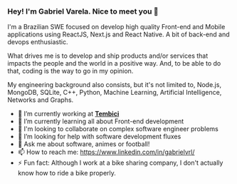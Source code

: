 ### Hey! I'm Gabriel Varela. Nice to meet you 🤝


I'm a Brazilian SWE focused on develop high quality Front-end and Mobile applications using ReactJS, Next.js and React Native. A bit of back-end and devops enthusiastic.

What drives me is to develop and ship products and/or services that impacts the people and the world in a positive way. And, to be able to do that, coding is the way to go in my opinion.

My engineering background also consists, but it's not limited to, Node.js, MongoDB, SQLite, C++, Python, Machine Learning, Artificial Intelligence, Networks and Graphs.

- 🔭 I’m currently working at **[Tembici](https://www.tembici.com.br/)**
- 🌱 I’m currently learning all about Front-end development
- 👯 I'm looking to collaborate on complex software engineer problems
- 🤔 I’m looking for help with software development fluxes
- 💬 Ask me about software, animes or football!
- 📫 How to reach me: https://www.linkedin.com/in/gabrielvrl/
- ⚡ Fun fact: Although I work at a bike sharing company, I don't actually know how to ride a bike properly.
